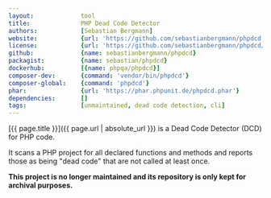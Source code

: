 ```yaml
---
layout:             tool
title:              PHP Dead Code Detector    
authors:            [Sebastian Bergmann]
website:            {url: 'https://github.com/sebastianbergmann/phpdcd'}
license:            {url: 'https://github.com/sebastianbergmann/phpdcd/blob/master/LICENSE', label: 'BSD 3-clause "New" or "Revised" License'}
github:             {name: sebastianbergmann/phpdcd}
packagist:          {name: sebastian/phpdcd}               
dockerhub:          [{name: phpqa/phpdcd}]     
composer-dev:       {command: 'vendor/bin/phpdcd'}
composer-global:    {command: 'phpdcd'}
phar:               {url: 'https://phar.phpunit.de/phpdcd.phar'}
dependencies:       []
tags:               [unmaintained, dead code detection, cli] 
---
```


[{{ page.title }}]({{ page.url | absolute_url }}) is a Dead Code Detector (DCD) for PHP code.
 
<!--more--> 

It scans a PHP project for all declared functions and methods and reports those as being "dead code" that are not called at least once.

**This project is no longer maintained and its repository is only kept for archival purposes.**
